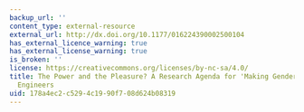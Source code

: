 ```yaml
---
backup_url: ''
content_type: external-resource
external_url: http://dx.doi.org/10.1177/016224390002500104
has_external_licence_warning: true
has_external_license_warning: true
is_broken: ''
license: https://creativecommons.org/licenses/by-nc-sa/4.0/
title: The Power and the Pleasure? A Research Agenda for 'Making Gender Stick' to
  Engineers
uid: 178a4ec2-c529-4c19-90f7-08d624b08319
---
```

